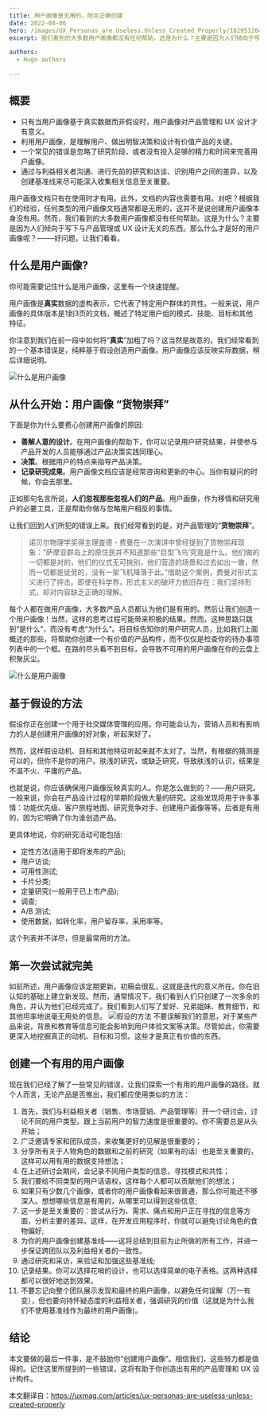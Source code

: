 ```yaml
---
title: 用户画像是无用的，除非正确创建
date: 2022-08-06
hero: /images/UX_Personas_are_Useless.Unless_Created_Properly/1619512048-ux-personas-min-1.png.webp
excerpt: 我们看到的大多数用户画像都没有任何帮助。这是为什么？主要是因为人们倾向于写下与产品管理或 UX 设计无关的东西。那么什么才是好的用户画像呢？——–好问题，让我们看看。

authors:
  - Hugo authors

---
```

## 概要
* 只有当用户画像基于真实数据而非假设时，用户画像对产品管理和 UX 设计才有意义。
* 利用用户画像，是理解用户、做出明智决策和设计有价值产品的关键。
* 一个常见的错误是忽略了研究阶段，或者没有投入足够的精力和时间来完善用户画像。
* 通过与利益相关者沟通、进行先前的研究和访谈、识别用户之间的差异，以及创建基准线来尽可能深入收集相关信息至关重要。


用户画像文档只有在使用时才有用。此外，文档的内容也需要有用。对吧？根据我们的经验，任何类型的用户画像文档通常都是无用的，这并不是说创建用户画像本身没有用。然而，我们看到的大多数用户画像都没有任何帮助。这是为什么？主要是因为人们倾向于写下与产品管理或 UX 设计无关的东西。那么什么才是好的用户画像呢？——–好问题，让我们看看。

## 什么是用户画像?

你可能需要记住什么是用户画像，这里有一个快速提醒。

用户画像是**真实**数据的虚构表示，它代表了特定用户群体的共性。一般来说，用户画像的具体版本是1到3页的文档，概述了特定用户组的模式、技能、目标和其他特征。

你注意到我们在前一段中如何将“**真实**”加粗了吗？这当然是故意的。我们经常看到的一个基本错误是，纯粹基于假设创造用户画像。用户画像应该反映实际数据，稍后详细说明。

![什么是用户画像](/images/UX_Personas_are_Useless.Unless_Created_Properly/1619512964-personaexample.jpeg.webp)

## 从什么开始：用户画像 “货物崇拜”

下面是你为什么要费心创建用户画像的原因:

* **善解人意的设计**。在用户画像的帮助下，你可以记录用户研究结果，并使参与产品开发的人员能够通过产品决策实践同理心。
* **决策**。根据用户的特点来指导产品决策。
* **记录研究成果**。用户画像文档应该是经常咨询和更新的中心。当你有疑问的时候，你会去那里。

正如那句名言所说，**人们忽视那些忽视人们的产品**。用户画像，作为移情和研究用户的必要工具，正是帮助你做与忽略用户相反的事情。

让我们回到人们所犯的错误上来。我们经常看到的是，对产品管理的“**货物崇拜**”。

>    诺贝尔物理学奖得主理査德・费曼在一次演讲中曾经提到了货物崇拜现象：“萨摩亚群岛上的原住民并不知道那些“巨型飞鸟’究竟是什么。他们做的一切都是对的，他们的仪式无可挑别，他们营造的场景和过去如出一辙，然而一切都是徒劳的，没有一架飞机降落于此。”借助这个案例，费曼对形式主义进行了抨击。即使在科学界，形式主义的破坏力依旧存在：我们坚持形式，却对内容缺乏正确的理解。

每个人都在做用户画像，大多数产品人员都认为他们是有用的。然后让我们创造一个用户画像！当然，这样的思考过程可能带来积极的结果。然而，这种思路只跳到“是什么”，而没有考虑“为什么”。将目标告知你的用户研究人员，比如我们上面概述的那些，将帮助你创建一个有价值的产品构件，而不仅仅是检查你的待办事项列表中的一个框。在路的尽头看不到目标，会导致不可用的用户画像在你的云盘上积聚灰尘。

![什么是用户画像](/images/UX_Personas_are_Useless.Unless_Created_Properly/1619513396-persona-cargo-cult.png.webp)

## 基于假设的方法

假设你正在创建一个用于社交媒体管理的应用。你可能会认为，营销人员和有影响力的人是创建用户画像的好对象，听起来好了。

然而，这样假设动机、目标和其他特征听起来就不太对了。当然，有根据的猜测是可以的，但你不是你的用户。肤浅的研究，或缺乏研究，导致肤浅的认识，结果是不温不火、平庸的产品。

也就是说，你应该确保用户画像反映真实的人。你是怎么做到的？——用户研究。一般来说，你会在产品设计过程的早期阶段做大量的研究。这些发现将用于许多事情：功能优先级、客户旅程地图、研究竞争对手、创建用户画像等等。后者是有用的，因为它明确了你为谁创造产品。

更具体地说，你的研究活动可能包括:

* 定性方法(适用于即将发布的产品);
* 用户访谈;
* 可用性测试;
* 卡片分类;
* 定量研究(一般用于已上市产品);
* 调查;
* A/B 测试;
* 使用数据，如转化率，用户留存率，采用率等。

这个列表并不详尽，但是最常用的方法。

## 第一次尝试就完美

如前所述，用户画像应该定期更新。初稿会很乱，这就是迭代的意义所在。你在旧认知的基础上建立新发现。然而，通常情况下，我们看到人们只创建了一次多余的角色，并认为他们已经完成了。我们看到人们写了爱好、兄弟姐妹、教育细节，和其他坦率地说毫无用处的信息。
![假设的方法](/images/UX_Personas_are_Useless.Unless_Created_Properly/1619513700-iterative-process.jpeg.webp)
不要误解我们的意思，对于某些产品来说，背景和教育等信息可能会影响到用户体验文案等决策。尽管如此，你需要更深入地挖掘真正的动机、目标和习惯。这些才是真正有价值的东西。

## 创建一个有用的用户画像

现在我们已经了解了一些常见的错误，让我们探索一个有用的用户画像的路径。就个人而言，无论产品是否推出，我们都应使用类似的方法：

1. 首先，我们与利益相关者（销售、市场营销、产品管理等）开一个研讨会，讨论不同的用户类型。跟上当前用户的智力速度是很重要的。你不需要总是从头开始；
2. 广泛邀请专家和团队成员，来收集更好的见解是很重要的；
3. 分享所有关于人物角色的数据和之前的研究（如果有的话）也是至关重要的，这样可以用有用的数据支持想法；
4. 在上述研讨会期间，会记录不同用户类型的信息，寻找模式和共性；
5. 我们要给不同类型的用户话语权，这样每个人都可以贡献他们的想法；
6. 如果只有少数几个画像，或者你的用户画像看起来很普通，那么你可能还不够深入。想想哪些信息是有用的，从哪里可以得到这些信息;
7. 这一步是至关重要的：尝试从行为、需求、痛点和用户正在寻找的信息等方面，分析主要的差异。这样，在开发应用程序时，你就可以避免讨论角色的食物偏好;
8. 为你的用户画像创建基准线——这将总结到目前为止所做的所有工作，并进一步保证跨团队以及利益相关者的一致性。
9. 通过研究和采访，来验证和加强这些基准线;
10. 记录结果。你可以选择花哨的设计，也可以选择简单的电子表格。这两种选择都可以很好地达到效果。
11. 不要忘记向整个团队展示发现和最终的用户画像，以避免任何误解（万一有变），但也要向持怀疑态度的利益相关者，强调研究的价值（这就是为什么我们不使用基准线作为最终的用户画像)。


## 结论

本文要做的最后一件事，是不鼓励你“创建用户画像”。相信我们，这些努力都是值得的。记住这里所提到的一些错误，这将有助于你创造出有用的产品管理和 UX 设计构件。

本文翻译自：https://uxmag.com/articles/ux-personas-are-useless-unless-created-properly
